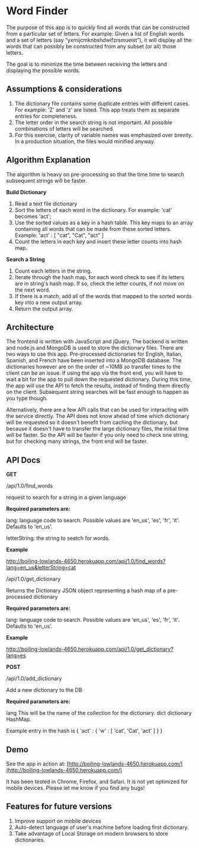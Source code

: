 Word Finder
==============
The purpose of this app is to quickly find all words that can be constructed from a particular set of letters.
For example: Given a list of English words and a set of letters (say “yxmijcmknbshdwifzrsmueist”), it will display all the words that can possibly be constructed from any subset (or all) those letters.

The goal is to minimize the time between receiving the letters and displaying the possible words.

Assumptions & considerations
----------------------------
1. The dictionary file contains some duplicate entries with different cases.  For example: 'Z' and 'z' are listed.  This app treats them as separate entries for completeness.
2. The letter order in the search string is not important.  All possible combinations of letters will be searched.
2. For this exercise, clarity of variable names was emphasized over brevity.  In a production situation, the files would minified anyway.

Algorithm Explanation
---------------------
The algorithm is heavy on pre-processing so that the time time to search subsequent strings will be faster.

__Build Dictionary__

1. Read a text file dictionary
2. Sort the letters of each word in the dictionary.  For example: 'cat' becomes 'act';
3. Use the sorted values as a key in a hash table.  This key maps to an array containing all words that can be made from these sorted letters.  Example: 'act' : [ "cat", "Cat", "act" ]
4. Count the letters in each key and insert these letter counts into hash map.

__Search a String__
1. Count each letters in the string.
2. Iterate through the hash map, for each word check to see if its letters are in string's hash map. If so, check the letter counts, if not move on the next word.
3. If there is a match, add all of the words that mapped to the sorted words key into a new output array.
4. Return the output array.


Architecture
------------
The frontend is written with JavaScript and jQuery.  The backend is written and node.js and MongoDB is used to store the dictionary files.   There are two ways to use this app.  Pre-processed dictionaries for English, Italian, Spanish, and French have been inserted into a MongoDB database.  The dictionaries however are on the order of ~10MB so transfer times to the client can be an issue.  If using the app via the front end, you will have to wait a bit for the app to pull down the requested dictionary.  During this time, the app will use the API to fetch the results, instead of finding them directly on the client. Subsequent string searches will be fast enough to happen as you type though.

Alternatively, there are a few API calls that can be used for interacting with the service directly.  The API does not know ahead of time which dictionary will be requested so it doesn't benefit from caching the dictionary, but because it doesn't have to transfer the large dictionary files, the initial time will be faster.  So the API will be faster if you only need to check one string, but for checking many strings, the front end will be faster.           

API Docs
--------
__GET__

/api/1.0/find_words

request to search for a string in a given language

__Required parameters are:__ 

lang: language code to search.  Possible values are 'en_us', 'es', 'fr', 'it'. Defaults to 'en_us'.

letterString: the string to seatch for words.

__Example__

http://boiling-lowlands-4650.herokuapp.com/api/1.0/find_words?lang=en_us&letterString=cat

/api/1.0/get_dictionary

Returns the Dictionary JSON object representing a hash map of a pre-processed dictionary

__Required parameters are:__ 

lang: language code to search.  Possible values are 'en_us', 'es', 'fr', 'it'. Defaults to 'en_us'.

__Example__

http://boiling-lowlands-4650.herokuapp.com/api/1.0/get_dictionary?lang=es

__POST__

/api/1.0/add_dictionary

Add a new dictionary to the DB

__Required parameters are:__ 

lang  This will be the name of the collection for the dictionary. 
dict dictionary HashMap.  

Example entry in the hash is { 'act' : { 'w' : [ 'cat', 'Cat', 'act' ] } }


Demo
-----
See the app in action at: [http://boiling-lowlands-4650.herokuapp.com/](http://boiling-lowlands-4650.herokuapp.com/)

It has been tested in Chrome, Firefox, and Safari.  It is not yet optimized for mobile devices.  Please let me know if you find any bugs!

Features for future versions
----------------------------
1. Improve support on mobile devices
2. Auto-detect language of user's machine before loading first dictionary.
3. Take advantage of Local Storage on modern browsers to store dictionaries.
